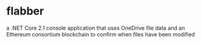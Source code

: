 # flabber
a .NET Core 2.1 console application that uses OneDrive file data and an Ethereum consortium blockchain to confirm when files have been modified
